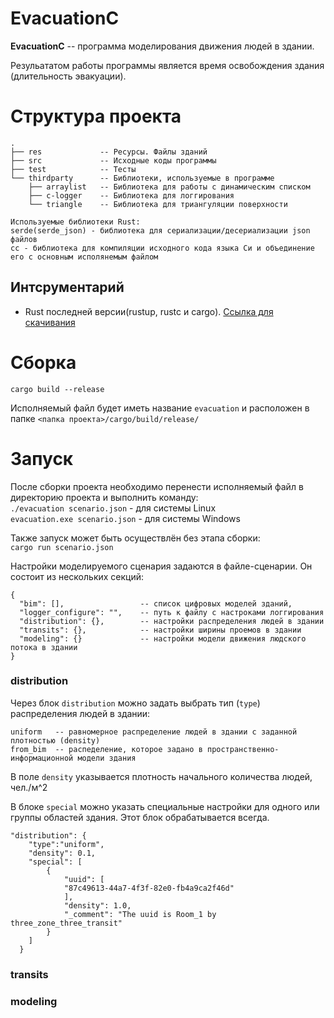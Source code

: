 # EvacuationC

**EvacuationC** -- программа моделирования движения людей в здании. 

Резульататом работы программы является время освобождения здания (длительность эвакуации).

# Структура проекта

```
.
├── res             -- Ресурсы. Файлы зданий
├── src             -- Исходные коды программы
├── test            -- Тесты
└── thirdparty      -- Библиотеки, используемые в программе
    ├── arraylist   -- Библиотека для работы с динамическим списком
    ├── c-logger    -- Библиотека для логгирования
    └── triangle    -- Библиотека для триангуляции поверхности
    
Используемые библиотеки Rust:
serde(serde_json) - библиотека для сериализации/десериализации json файлов
cc - библиотека для компиляции исходного кода языка Си и объединение его с основным исполянемым файлом
```

## Интсрументарий
- Rust последней версии(rustup, rustc и cargo). [Ссылка для скачивания](https://www.rust-lang.org/tools/install)

# Сборка
```
cargo build --release
```

Исполняемый файл будет иметь название `evacuation` и расположен в папке `<папка проекта>/cargo/build/release/`

# Запуск
После сборки проекта необходимо перенести исполняемый файл в директорию проекта и выполнить команду:  
`./evacuation scenario.json` - для системы Linux   
`evacuation.exe scenario.json` - для системы Windows

Также запуск может быть осуществлён без этапа сборки:  
`cargo run scenario.json`

Настройки моделируемого сценария задаются в файле-сценарии. Он состоит из нескольких секций:
```
{
  "bim": [],                 -- список цифровых моделей зданий,
  "logger_configure": "",    -- путь к файлу с настроками логгирования
  "distribution": {},        -- настройки распределения людей в здании
  "transits": {},            -- настройки ширины проемов в здании
  "modeling": {}             -- настройки модели движения людского потока в здании
}
```

### distribution
Через блок `distribution` можно задать выбрать тип (`type`) распределения людей в здании:
```
uniform   -- равномерное распределение людей в здании с заданной плотностью (density)
from_bim  -- распеделение, которое задано в пространственно-информационной модели здания
```
В поле `density` указывается плотность начального количества людей, чел./м^2

В блоке `special` можно указать специальные настройки для одного или группы областей здания.
Этот блок обрабатывается всегда.

```
"distribution": {
    "type":"uniform",
    "density": 0.1,
    "special": [
        {
            "uuid": [
            "87c49613-44a7-4f3f-82e0-fb4a9ca2f46d"
            ],
            "density": 1.0,
            "_comment": "The uuid is Room_1 by three_zone_three_transit"
        }
    ]
  }
```

### transits


### modeling

